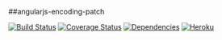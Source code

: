 ##angularjs-encoding-patch

[![Build Status](https://travis-ci.org/pussinboots/angularjs-encoding-patch.svg?branch=master)](https://travis-ci.org/pussinboots/angularjs-encoding-patch)
[![Coverage Status](https://img.shields.io/coveralls/pussinboots/angularjs-encoding-patch.svg)](https://coveralls.io/r/pussinboots/angularjs-encoding-patch?branch=master)
[![Dependencies](https://david-dm.org/pussinboots/angularjs-encoding-patch.png)](https://david-dm.org/pussinboots/angularjs-encoding-patch)
[![Heroku](http://heroku-badge.heroku.com/?app=angularjs-encoding-patch)](https://angularjs-encoding-patch.herokuapp.com)

